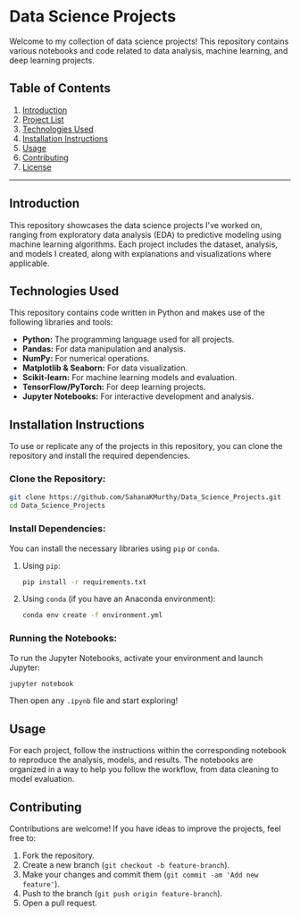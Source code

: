 # Data Science Projects

Welcome to my collection of data science projects! This repository contains various notebooks and code related to data analysis, machine learning, and deep learning projects.

## Table of Contents

1. [Introduction](#introduction)
2. [Project List](#project-list)
3. [Technologies Used](#technologies-used)
4. [Installation Instructions](#installation-instructions)
5. [Usage](#usage)
6. [Contributing](#contributing)
7. [License](#license)

---

## Introduction

This repository showcases the data science projects I've worked on, ranging from exploratory data analysis (EDA) to predictive modeling using machine learning algorithms. Each project includes the dataset, analysis, and models I created, along with explanations and visualizations where applicable.


## Technologies Used

This repository contains code written in Python and makes use of the following libraries and tools:

- **Python:** The programming language used for all projects.
- **Pandas:** For data manipulation and analysis.
- **NumPy:** For numerical operations.
- **Matplotlib & Seaborn:** For data visualization.
- **Scikit-learn:** For machine learning models and evaluation.
- **TensorFlow/PyTorch:** For deep learning projects.
- **Jupyter Notebooks:** For interactive development and analysis.

## Installation Instructions

To use or replicate any of the projects in this repository, you can clone the repository and install the required dependencies.

### Clone the Repository:
```bash
git clone https://github.com/SahanaKMurthy/Data_Science_Projects.git
cd Data_Science_Projects
```

### Install Dependencies:
You can install the necessary libraries using `pip` or `conda`.

1. Using `pip`:
   ```bash
   pip install -r requirements.txt
   ```

2. Using `conda` (if you have an Anaconda environment):
   ```bash
   conda env create -f environment.yml
   ```

### Running the Notebooks:
To run the Jupyter Notebooks, activate your environment and launch Jupyter:
```bash
jupyter notebook
```
Then open any `.ipynb` file and start exploring!

## Usage

For each project, follow the instructions within the corresponding notebook to reproduce the analysis, models, and results. The notebooks are organized in a way to help you follow the workflow, from data cleaning to model evaluation.

## Contributing

Contributions are welcome! If you have ideas to improve the projects, feel free to:

1. Fork the repository.
2. Create a new branch (`git checkout -b feature-branch`).
3. Make your changes and commit them (`git commit -am 'Add new feature'`).
4. Push to the branch (`git push origin feature-branch`).
5. Open a pull request.
